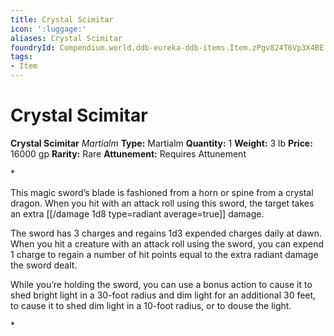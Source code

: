 ```yaml
---
title: Crystal Scimitar
icon: ':luggage:'
aliases: Crystal Scimitar
foundryId: Compendium.world.ddb-eureka-ddb-items.Item.zPgv824T6Vp3X4BE
tags:
- Item
---
```


# Crystal Scimitar

**Crystal Scimitar**
_Martialm_
**Type:** Martialm
**Quantity:** 1
**Weight:** 3 lb
**Price:** 16000 gp
**Rarity:** Rare
**Attunement:** Requires Attunement

*<p>This magic sword’s blade is fashioned from a horn or spine from a crystal dragon. When you hit with an attack roll using this sword, the target takes an extra  [[/damage 1d8 type=radiant average=true]] damage.

The sword has 3 charges and regains 1d3 expended charges daily at dawn. When you hit a creature with an attack roll using the sword, you can expend 1 charge to regain a number of hit points equal to the extra radiant damage the sword dealt.

While you’re holding the sword, you can use a bonus action to cause it to shed bright light in a 30-foot radius and dim light for an additional 30 feet, to cause it to shed dim light in a 10-foot radius, or to douse the light.</p>*